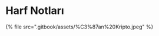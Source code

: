 # Harf Notları

<!--Index-->

{% file src=".gitbook/assets/%C3%87an%20Kripto.jpeg" %}

<!--Index-->
